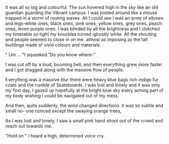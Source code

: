 It was all so big and colourful. The sun hovered
high in the sky like an old guardian guarding the
Vibrant campus: I was jostled around like a mouse
trapped in a storm of routing waves. All I could see
I was an army of elbows and legs-white ones, black
ones, pink ones, yellow ones, grey ones, peach ones,
leven purple ones. I was blinded by all the brightness
and I clutched my timetable so tight my knuckles turned
ighostly white.
All the shouting and people seemed to close in on me.
almost as imposing as the tall buildings made of
vivid colours and materials.

" Um ... "I squeaked."Do you know where-"

I was cut off by a loud, booming bell, and then
everything grew more faster and I got dragged along
with the massive flow of people.

Everything was a massive blur there were heavy blue
bags rich indigo fur coats and the rumble of
Skateboards. I was lost and lonely and it was only
my first day, I gazed up hopefully at the bright
blue sky every aching part of my body wishing
I could be navigated out of my mess.

And then, quite suddenly, the wind changed directions.
it was so subtle and small no- one noticed except
the swaying orange trees,

As I was lost and lonely, I saw a
small pink hand shoot out of the crowd and
reach out towards me.

"Hold on " I heard a high, determined
voice cry.
